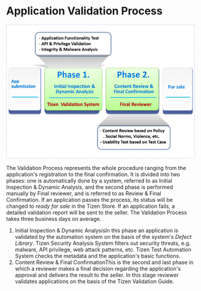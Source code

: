 # Application Validation Process

![img](media/application_validation_process_1.png)

The Validation Process represents the whole procedure ranging from the application's registration to the final confirmation. It is divided into two phases: one is automatically done by a system, referred to as Initial Inspection & Dynamic Analysis, and the second phase is performed manually by Final reviewer, and is referred to as Review & Final Confirmation. If an application passes the process, its status will be changed to *ready for sale* in the Tizen Store. If an application fails, a detailed validation report will be sent to the seller. The Validation Process takes three business days on average.

1. Initial Inspection & Dynamic AnalysisIn this phase an application is validated by the automation system on the basis of the system's *Defect Library*. Tizen Security Analysis System filters out security threats, e.g. malware, API privilege, web attack patterns, etc. Tizen Test Automation System checks the metadata and the application's basic functions.
2. Content Review & Final ConfirmationThis is the second and last phase in which a reviewer makes a final decision regarding the application's approval and delivers the result to the seller. In this stage reviewer validates applications on the basis of the Tizen Validation Guide.